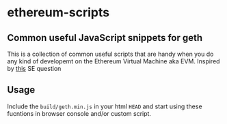 # ethereum-scripts
## Common useful JavaScript snippets for geth
This is a collection of common useful scripts that are handy when you do any kind of developemt on the Ethereum Virtual Machine aka EVM. Inspired by [this](http://ethereum.stackexchange.com/q/2531/259) SE question

## Usage
Include the `build/geth.min.js` in your html `HEAD` and start using these fucntions in browser
console and/or custom script.
